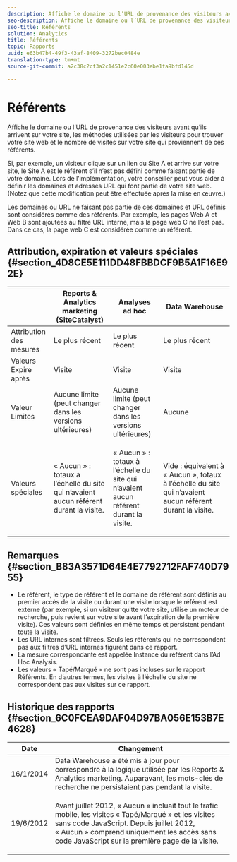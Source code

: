 ```yaml
---
description: Affiche le domaine ou l’URL de provenance des visiteurs avant qu’ils arrivent sur votre site, les méthodes utilisées par les visiteurs pour trouver votre site web et le nombre de visites sur votre site qui proviennent de ces référents.
seo-description: Affiche le domaine ou l’URL de provenance des visiteurs avant qu’ils arrivent sur votre site, les méthodes utilisées par les visiteurs pour trouver votre site Web et le nombre de visites sur votre site qui proviennent de ces référents.
seo-title: Référents
solution: Analytics
title: Référents
topic: Rapports
uuid: e63b47b4-49f3-43af-8409-3272bec0484e
translation-type: tm+mt
source-git-commit: a2c38c2cf3a2c1451e2c60e003ebe1fa9bfd145d

---
```



# Référents

Affiche le domaine ou l’URL de provenance des visiteurs avant qu’ils arrivent sur votre site, les méthodes utilisées par les visiteurs pour trouver votre site web et le nombre de visites sur votre site qui proviennent de ces référents.

Si, par exemple, un visiteur clique sur un lien du Site A et arrive sur votre site, le Site A est le référent s’il n’est pas défini comme faisant partie de votre domaine. Lors de l’implémentation, votre conseiller peut vous aider à définir les domaines et adresses URL qui font partie de votre site web. (Notez que cette modification peut être effectuée après la mise en œuvre.)

Les domaines ou URL ne faisant pas partie de ces domaines et URL définis sont considérés comme des référents. Par exemple, les pages Web A et Web B sont ajoutées au filtre URL interne, mais la page web C ne l’est pas. Dans ce cas, la page web C est considérée comme un référent.

## Attribution, expiration et valeurs spéciales {#section_4D8CE5E111DD48FBBDCF9B5A1F16E92E}

<table id="table_EC7423532C7E44DE97B7FC0321585A2B"> 
 <thead> 
  <tr> 
   <th colname="col1" class="entry"> </th> 
   <th colname="col2" class="entry"> Reports &amp; Analytics marketing (SiteCatalyst) </th> 
   <th colname="col3" class="entry"> Analyses ad hoc </th> 
   <th colname="col4" class="entry"> Data Warehouse </th> 
  </tr>
 </thead>
 <tbody> 
  <tr> 
   <td colname="col1"> Attribution des mesures </td> 
   <td colname="col2"> Le plus récent </td> 
   <td colname="col3"> Le plus récent </td> 
   <td colname="col4"> Le plus récent </td> 
  </tr> 
  <tr> 
   <td colname="col1"> Valeurs Expire après </td> 
   <td colname="col2"> Visite </td> 
   <td colname="col3"> Visite </td> 
   <td colname="col4"> Visite </td> 
  </tr> 
  <tr> 
   <td colname="col1"> Valeur Limites </td> 
   <td colname="col2"> Aucune limite (peut changer dans les versions ultérieures) </td> 
   <td colname="col3"> Aucune limite (peut changer dans les versions ultérieures) </td> 
   <td colname="col4"> Aucune </td> 
  </tr> 
  <tr> 
   <td colname="col1"> Valeurs spéciales </td> 
   <td colname="col2"> <p>« Aucun » : totaux à l’échelle du site qui n’avaient aucun référent durant la visite. </p> </td> 
   <td colname="col3"> <p>« Aucun » : totaux à l’échelle du site qui n’avaient aucun référent durant la visite. </p> </td> 
   <td colname="col4"> <p> Vide : équivalent à « Aucun », totaux à l’échelle du site qui n’avaient aucun référent durant la visite. </p> </td> 
  </tr> 
 </tbody> 
</table>

## Remarques {#section_B83A3571D64E4E7792712FAF740D7955}

* Le référent, le type de référent et le domaine de référent sont définis au premier accès de la visite ou durant une visite lorsque le référent est externe (par exemple, si un visiteur quitte votre site, utilise un moteur de recherche, puis revient sur votre site avant l’expiration de la première visite). Ces valeurs sont définies en même temps et persistent pendant toute la visite.
* Les URL internes sont filtrées. Seuls les référents qui ne correspondent pas aux filtres d’URL internes figurent dans ce rapport.
* La mesure correspondante est appelée Instance du référent dans l’Ad Hoc Analysis.
* Les valeurs « Tapé/Marqué » ne sont pas incluses sur le rapport Référents. En d’autres termes, les visites à l’échelle du site ne correspondent pas aux visites sur ce rapport.

## Historique des rapports {#section_6C0FCEA9DAF04D97BA056E153B7E4628}

<table id="table_9DFA79EC6A5A48648F2FB5418E1752DB"> 
 <thead> 
  <tr> 
   <th colname="col1" class="entry"> Date </th> 
   <th colname="col2" class="entry"> Changement </th> 
  </tr>
 </thead>
 <tbody> 
  <tr> 
   <td colname="col1"> 16/1/2014 </td> 
   <td colname="col2"> Data Warehouse a été mis à jour pour correspondre à la logique utilisée par les Reports &amp; Analytics marketing. Auparavant, les mots-clés de recherche ne persistaient pas pendant la visite. </td> 
  </tr> 
  <tr> 
   <td colname="col1"> 19/6/2012 </td> 
   <td colname="col2"> <p> Avant juillet 2012, « Aucun » incluait tout le trafic mobile, les visites « Tapé/Marqué » et les visites sans code JavaScript. Depuis juillet 2012, « Aucun » comprend uniquement les accès sans code JavaScript sur la première page de la visite. </p> </td> 
  </tr> 
 </tbody> 
</table>

